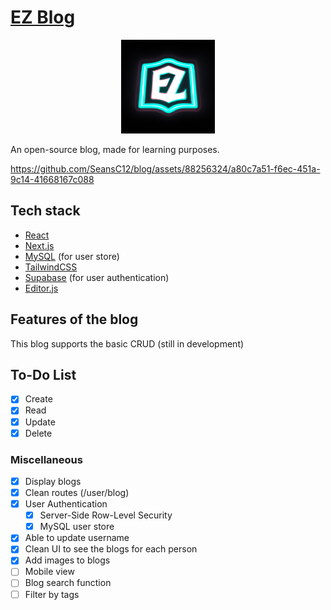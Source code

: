 # [EZ Blog](https://blog-three-rho-54.vercel.app/)

<div align="center">
<img src="https://github.com/SeansC12/blog/blob/main/public/logo.png"  width="150" height="150">
</div>

An open-source blog, made for learning purposes.

https://github.com/SeansC12/blog/assets/88256324/a80c7a51-f6ec-451a-9c14-41668167c088

## Tech stack

- [React](https://react.dev/)
- [Next.js](https://nextjs.org/)
- [MySQL](mysql.com) (for user store)
- [TailwindCSS](https://tailwindcss.com/)
- [Supabase](https://supabase.com/) (for user authentication)
- [Editor.js](https://editorjs.io/)

## Features of the blog

This blog supports the basic CRUD (still in development)

## To-Do List

- [x] Create
- [x] Read
- [x] Update
- [x] Delete

### Miscellaneous

- [x] Display blogs
- [x] Clean routes (/user/blog)
- [x] User Authentication
  - [x] Server-Side Row-Level Security
  - [x] MySQL user store
- [x] Able to update username
- [x] Clean UI to see the blogs for each person
- [x] Add images to blogs
- [ ] Mobile view
- [ ] Blog search function
- [ ] Filter by tags
